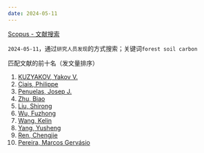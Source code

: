 ```yaml
---
date: 2024-05-11
---
```


[Scopus - 文献搜索](https://www.scopus.com/search/form.uri?display=basic&zone=header&origin=#researcher-discovery)

`2024-05-11`，通过`研究人员发现`的方式搜索；关键词`forest soil carbon`

匹配文献的前十名（发文量排序）

1. [KUZYAKOV, Yakov V.](https://www.scopus.com/authid/detail.uri?authorId=57897824700&origin=peoplefinder)
2. [Ciais, Philippe](https://www.scopus.com/authid/detail.uri?authorId=55399842300&origin=peoplefinder)
3. [Penuelas, Josep J.](https://www.scopus.com/authid/detail.uri?authorId=7006747772&origin=peoplefinder)
4. [Zhu, Biao](https://www.scopus.com/authid/detail.uri?authorId=36516019800&origin=peoplefinder)
5. [Liu, Shirong](https://www.scopus.com/authid/detail.uri?authorId=35783262300&origin=peoplefinder)
6. [Wu, Fuzhong](https://www.scopus.com/authid/detail.uri?authorId=55633535200&origin=peoplefinder)
7. [Wang, Kelin](https://www.scopus.com/authid/detail.uri?authorId=12240170600&origin=peoplefinder)
8. [Yang, Yusheng](https://www.scopus.com/authid/detail.uri?authorId=55719934000&origin=peoplefinder)
9. [Ren, Chengjie](https://www.scopus.com/authid/detail.uri?authorId=56926021200&origin=peoplefinder)
10. [Pereira, Marcos Gervásio](https://www.scopus.com/authid/detail.uri?authorId=57224464130&origin=peoplefinder)




